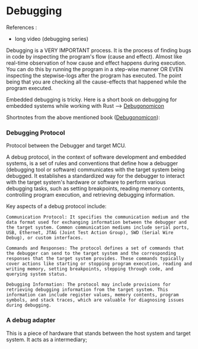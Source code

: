 # Debugging

References : 
- long video (debugging series)

Debugging is a VERY IMPORTANT process. It is the process of finding bugs in code by inspecting the program's flow (cause and effect). Almost like real-time observation of how cause and effect happens during execution.  
You can do this by running the program in a step-wise manner OR EVEN inspecting the stepwise-logs after the program has executed. The point being that you are checking all the cause-effects that happened while the program executed. 

Embedded debugging is tricky. Here is a short book on debugging for embedded systems while working with Rust --> [Debugonomicon](https://docs.rust-embedded.org/debugonomicon/)


Shortnotes from the above mentioned book ([Debugonomicon](https://docs.rust-embedded.org/debugonomicon/)):  

### Debugging Protocol
Protocol between the Debugger and target MCU.   

A debug protocol, in the context of software development and embedded systems, is a set of rules and conventions that define how a debugger (debugging tool or software) communicates with the target system being debugged. It establishes a standardized way for the debugger to interact with the target system's hardware or software to perform various debugging tasks, such as setting breakpoints, reading memory contents, controlling program execution, and retrieving debugging information.

Key aspects of a debug protocol include:

    Communication Protocol: It specifies the communication medium and the data format used for exchanging information between the debugger and the target system. Common communication mediums include serial ports, USB, Ethernet, JTAG (Joint Test Action Group), SWD (Serial Wire Debug), or custom interfaces.

    Commands and Responses: The protocol defines a set of commands that the debugger can send to the target system and the corresponding responses that the target system provides. These commands typically cover actions like starting or stopping program execution, reading and writing memory, setting breakpoints, stepping through code, and querying system status.

    Debugging Information: The protocol may include provisions for retrieving debugging information from the target system. This information can include register values, memory contents, program symbols, and stack traces, which are valuable for diagnosing issues during debugging.


### A debug adapter
This is a piece of hardware that stands between the host system and target system. It acts as a intermediary; 